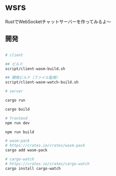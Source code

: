 # wsrs

RustでWebSocketチャットサーバーを作ってみるよ〜

## 開発

```bash

# client

## ビルド
script/client-wasm-build.sh

## 開発ビルド（ファイル監視）
script/client-wasm-watch-build.sh

# server

cargo run

cargo build

# frontend
npm run dev

npm run build

# wasm-pack
# https://crates.io/crates/wasm-pack
cargo add wasm-pack

# cargo-watch
# https://crates.io/crates/cargo-watch
cargo install cargo-watch
```
